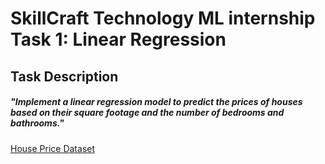 # SkillCraft Technology ML internship Task 1: Linear Regression
## Task Description
##### "Implement a linear regression model to predict the prices of houses based on their square footage and the number of bedrooms and bathrooms."
<a href="https://www.kaggle.com/c/house-prices-advanced-regression-techniques/data">House Price Dataset</a>
